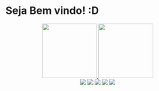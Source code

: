 <h1> Seja Bem vindo! :D </h1>
<div align="center">
   <div display = "inline-block">
     <a href="https://github.com/WalissonRED">
      <img height="150em" src="https://github-readme-stats.vercel.app/api?username=WalissonRED&show_icons=true&theme=dark&include_all_commits=true&count_private=true"/>
        <img height="150em" src="https://github-readme-stats.vercel.app/api/top-langs/?username=WalissonRED&layout=compact&langs_count=7&theme=dark"/>
</div>
<a href="https://api.whatsapp.com/send?phone=5561991772015&text=Olá Gostei do seu GitHub"><img src="https://img.shields.io/badge/WhatsApp-25D366?style=for-the-badge&logo=whatsapp&logoColor=white" class="media-object  img-responsive img-thumbnail"></a>
   <a href=""><img src="https://img.shields.io/badge/JavaScript-F7DF1E?style=for-the-badge&logo=javascript&logoColor=black" class="media-object  img-responsive img-thumbnail"></a>
      <a href=""><img src="https://img.shields.io/badge/HTML5-E34F26?style=for-the-badge&logo=html5&logoColor=white" class="media-object  img-responsive img-thumbnail"></a>
         <a href=""><img src="https://img.shields.io/badge/React-20232A?style=for-the-badge&logo=react&logoColor=61DAFB" class="media-object  img-responsive img-thumbnail"></a>
           <a href=""><img src="https://img.shields.io/badge/Google_Cloud-4285F4?style=for-the-badge&logo=google-cloud&logoColor=white" class="media-object  img-responsive img-                  thumbnail"></a>
